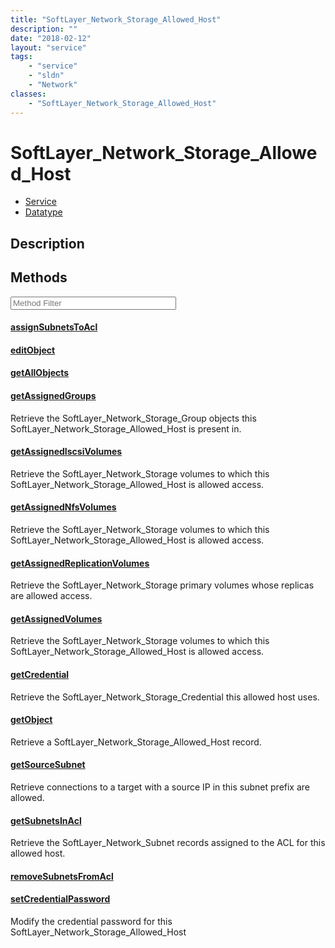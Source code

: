 ```yaml
---
title: "SoftLayer_Network_Storage_Allowed_Host"
description: ""
date: "2018-02-12"
layout: "service"
tags:
    - "service"
    - "sldn"
    - "Network"
classes:
    - "SoftLayer_Network_Storage_Allowed_Host"
---
```

# SoftLayer_Network_Storage_Allowed_Host
<div id='service-datatype'>
    <ul id='sldn-reference-tabs'>
    <li id='service'> <a href='/reference/services/SoftLayer_Network_Storage_Allowed_Host' >Service</a></li>    <li id='datatype'> <a href='/reference/datatypes/SoftLayer_Network_Storage_Allowed_Host' >Datatype</a></li>
    </ul>
</div>

## Description




        
<div id="properties" class="content service-content">

## Methods

<div class="view-filters">
    <div class="clearfix">
        <div class="search-input-box">
            <input placeholder="Method Filter" onkeyup="titleSearch(inputId='edit-combine', divId='method-div', elementClass='method-row')" 
                type="text" id="edit-combine" value="" size="30" maxlength="128" class="form-text">
        </div>
    </div>
</div>

<div id="method-div">

<div class="method-row">

#### [assignSubnetsToAcl](/reference/services/SoftLayer_Network_Storage_Allowed_Host/assignSubnetsToAcl)

</div>

<div class="method-row">

#### [editObject](/reference/services/SoftLayer_Network_Storage_Allowed_Host/editObject)

</div>

<div class="method-row">

#### [getAllObjects](/reference/services/SoftLayer_Network_Storage_Allowed_Host/getAllObjects)

</div>

<div class="method-row">

#### [getAssignedGroups](/reference/services/SoftLayer_Network_Storage_Allowed_Host/getAssignedGroups)
Retrieve the SoftLayer_Network_Storage_Group objects this SoftLayer_Network_Storage_Allowed_Host is present in.
</div>

<div class="method-row">

#### [getAssignedIscsiVolumes](/reference/services/SoftLayer_Network_Storage_Allowed_Host/getAssignedIscsiVolumes)
Retrieve the SoftLayer_Network_Storage volumes to which this SoftLayer_Network_Storage_Allowed_Host is allowed access.
</div>

<div class="method-row">

#### [getAssignedNfsVolumes](/reference/services/SoftLayer_Network_Storage_Allowed_Host/getAssignedNfsVolumes)
Retrieve the SoftLayer_Network_Storage volumes to which this SoftLayer_Network_Storage_Allowed_Host is allowed access.
</div>

<div class="method-row">

#### [getAssignedReplicationVolumes](/reference/services/SoftLayer_Network_Storage_Allowed_Host/getAssignedReplicationVolumes)
Retrieve the SoftLayer_Network_Storage primary volumes whose replicas are allowed access.
</div>

<div class="method-row">

#### [getAssignedVolumes](/reference/services/SoftLayer_Network_Storage_Allowed_Host/getAssignedVolumes)
Retrieve the SoftLayer_Network_Storage volumes to which this SoftLayer_Network_Storage_Allowed_Host is allowed access.
</div>

<div class="method-row">

#### [getCredential](/reference/services/SoftLayer_Network_Storage_Allowed_Host/getCredential)
Retrieve the SoftLayer_Network_Storage_Credential this allowed host uses.
</div>

<div class="method-row">

#### [getObject](/reference/services/SoftLayer_Network_Storage_Allowed_Host/getObject)
Retrieve a SoftLayer_Network_Storage_Allowed_Host record.
</div>

<div class="method-row">

#### [getSourceSubnet](/reference/services/SoftLayer_Network_Storage_Allowed_Host/getSourceSubnet)
Retrieve connections to a target with a source IP in this subnet prefix are allowed.
</div>

<div class="method-row">

#### [getSubnetsInAcl](/reference/services/SoftLayer_Network_Storage_Allowed_Host/getSubnetsInAcl)
Retrieve the SoftLayer_Network_Subnet records assigned to the ACL for this allowed host.
</div>

<div class="method-row">

#### [removeSubnetsFromAcl](/reference/services/SoftLayer_Network_Storage_Allowed_Host/removeSubnetsFromAcl)

</div>

<div class="method-row">

#### [setCredentialPassword](/reference/services/SoftLayer_Network_Storage_Allowed_Host/setCredentialPassword)
Modify the credential password for this SoftLayer_Network_Storage_Allowed_Host
</div>
</div>

</div>


